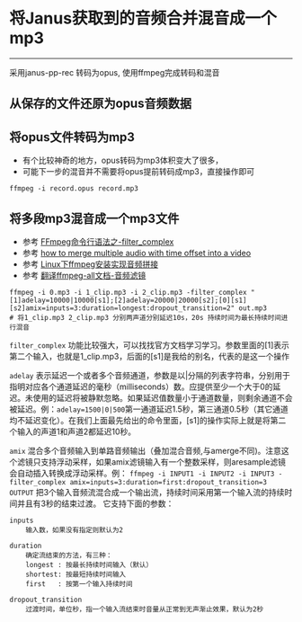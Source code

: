 # 将Janus获取到的音频合并混音成一个mp3

---

采用janus-pp-rec 转码为opus, 使用ffmpeg完成转码和混音

## 从保存的文件还原为opus音频数据

## 将opus文件转码为mp3
*  有个比较神奇的地方，opus转码为mp3体积变大了很多，
*  可能下一步的混音并不需要将opus提前转码成mp3，直接操作即可

```
ffmpeg -i record.opus record.mp3
```

## 将多段mp3混音成一个mp3文件
*  参考 [FFmpeg命令行语法之-filter_complex ](http://www.jianshu.com/p/b30f07055e2e)
*  参考 [how to merge multiple audio with time offset into a video](https://stackoverflow.com/questions/44231906/ffmpeg-how-to-merge-multiple-audio-with-time-offset-into-a-video)
*  参考 [Linux下ffmpeg安装实现音频拼接](http://blog.csdn.net/qq_21267705/article/details/73614731)
*  参考 [翻译ffmpeg-all文档-音频滤镜](http://blog.chinaunix.net/uid-10062010-id-5137260.html)

```
ffmpeg -i 0.mp3 -i 1_clip.mp3 -i 2_clip.mp3 -filter_complex "[1]adelay=10000|10000[s1];[2]adelay=20000|20000[s2];[0][s1][s2]amix=inputs=3:duration=longest:dropout_transition=2" out.mp3
# 将1_clip.mp3 2_clip.mp3 分别两声道分别延迟10s，20s 持续时间为最长持续时间进行混音
```
`filter_complex` 功能比较强大，可以找找官方文档学习学习。参数里面的[1]表示第二个输入，也就是1_clip.mp3，后面的[s1]是我给的别名，代表的是这一个操作

`adelay` 表示延迟一个或者多个音频通道，参数是以|分隔的列表字符串，分别用于指明对应各个通道延迟的毫秒（milliseconds）数。应提供至少一个大于0的延迟。未使用的延迟将被静默忽略。如果延迟值数量小于通道数量，则剩余通道不会被延迟。例：`adelay=1500|0|500`第一通道延迟1.5秒，第三通道0.5秒（其它通道均不延迟变化）。在我们上面最先给出的命令里面，[s1]的操作实际上就是将第二个输入的声道1和声道2都延迟10秒。

`amix` 混合多个音频输入到单路音频输出（叠加混合音频,与amerge不同)。注意这个滤镜只支持浮动采样，如果amix滤镜输入有一个整数采样，则aresample滤镜会自动插入转换成浮动采样。例： `ffmpeg -i INPUT1 -i INPUT2 -i INPUT3 -filter_complex amix=inputs=3:duration=first:dropout_transition=3 OUTPUT`
把3个输入音频流混合成一个输出流，持续时间采用第一个输入流的持续时间并且有3秒的结束过渡。
它支持下面的参数：
```
inputs 
    输入数，如果没有指定则默认为2

duration
    确定流结束的方法，有三种：
    longest : 按最长持续时间输入（默认） 
    shortest: 按最短持续时间输入 
    first   : 按第一个输入持续时间

dropout_transition
    过渡时间，单位秒，指一个输入流结束时音量从正常到无声渐止效果，默认为2秒
```